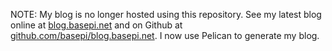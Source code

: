 NOTE: My blog is no longer hosted using this repository. See my latest blog
online at [blog.basepi.net](http://blog.basepi.net) and on Github at
[github.com/basepi/blog.basepi.net](http://github.com/basepi/blog.basepi.net).
I now use Pelican to generate my blog.
